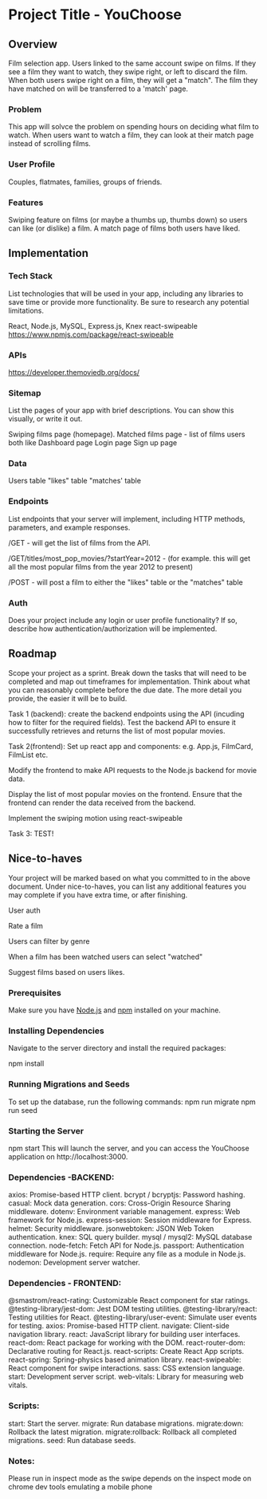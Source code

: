 # Project Title - YouChoose

## Overview

Film selection app. Users linked to the same account swipe on films. If they see a film they want to watch, they swipe right, or left to discard the film. When both users swipe right on a film, they will get a "match". The film they have matched on will be transferred to a 'match' page.
### Problem

This app will solvce the problem on spending hours on deciding what film to watch. When users want to watch a film, they can look at their match page instead of scrolling films.

### User Profile

Couples, flatmates, families, groups of friends.

### Features

Swiping feature on films (or maybe a thumbs up, thumbs down) so users can like (or dislike) a film. 
A match page of films both users have liked.


## Implementation

### Tech Stack

List technologies that will be used in your app, including any libraries to save time or provide more functionality. Be sure to research any potential limitations.

React, Node.js, MySQL, Express.js, Knex react-swipeable https://www.npmjs.com/package/react-swipeable


### APIs


https://developer.themoviedb.org/docs/ 

### Sitemap

List the pages of your app with brief descriptions. You can show this visually, or write it out.


Swiping films page (homepage).
Matched films page - list of films users both like
Dashboard page
Login page
Sign up page


### Data



Users table
"likes" table
"matches' table

### Endpoints

List endpoints that your server will implement, including HTTP methods, parameters, and example responses.

/GET - will get the list of films from the API.

/GET/titles/most_pop_movies/?startYear=2012 - (for example. this will get all the most popular films from the year 2012 to present)

/POST - will post a film to either the "likes" table or the "matches" table


### Auth

Does your project include any login or user profile functionality? If so, describe how authentication/authorization will be implemented.

## Roadmap

Scope your project as a sprint. Break down the tasks that will need to be completed and map out timeframes for implementation. Think about what you can reasonably complete before the due date. The more detail you provide, the easier it will be to build.


Task 1 (backend): create the backend endpoints using the API (incuding how to filter for the required fields). Test the backend API to ensure it successfully retrieves and returns the list of most popular movies.



Task 2(frontend): Set up react app and components: e.g. App.js, FilmCard, FilmList etc.

Modify the frontend to make API requests to the Node.js backend for movie data.

Display the list of most popular movies on the frontend.
Ensure that the frontend can render the data received from the backend.


Implement the swiping motion using react-swipeable 


Task 3: TEST!



## Nice-to-haves

Your project will be marked based on what you committed to in the above document. Under nice-to-haves, you can list any additional features you may complete if you have extra time, or after finishing.

User auth

Rate a film

Users can filter by genre

When a film has been watched users can select "watched" 

Suggest films based on users likes.


### Prerequisites

Make sure you have [Node.js](https://nodejs.org/) and [npm](https://www.npmjs.com/) installed on your machine.

### Installing Dependencies

Navigate to the server directory and install the required packages:

npm install

### Running Migrations and Seeds

To set up the database, run the following commands:
npm run migrate
npm run seed

### Starting the Server
npm start
This will launch the server, and you can access the YouChoose application on http://localhost:3000.


### Dependencies -BACKEND: 
axios: Promise-based HTTP client.
bcrypt / bcryptjs: Password hashing.
casual: Mock data generation.
cors: Cross-Origin Resource Sharing middleware.
dotenv: Environment variable management.
express: Web framework for Node.js.
express-session: Session middleware for Express.
helmet: Security middleware.
jsonwebtoken: JSON Web Token authentication.
knex: SQL query builder.
mysql / mysql2: MySQL database connection.
node-fetch: Fetch API for Node.js.
passport: Authentication middleware for Node.js.
require: Require any file as a module in Node.js.
nodemon: Development server watcher.

### Dependencies - FRONTEND: 

@smastrom/react-rating: Customizable React component for star ratings.
@testing-library/jest-dom: Jest DOM testing utilities.
@testing-library/react: Testing utilities for React.
@testing-library/user-event: Simulate user events for testing.
axios: Promise-based HTTP client.
navigate: Client-side navigation library.
react: JavaScript library for building user interfaces.
react-dom: React package for working with the DOM.
react-router-dom: Declarative routing for React.js.
react-scripts: Create React App scripts.
react-spring: Spring-physics based animation library.
react-swipeable: React component for swipe interactions.
sass: CSS extension language.
start: Development server script.
web-vitals: Library for measuring web vitals.


### Scripts: 
start: Start the server.
migrate: Run database migrations.
migrate:down: Rollback the latest migration.
migrate:rollback: Rollback all completed migrations.
seed: Run database seeds.

### Notes:

Please run in inspect mode as the swipe depends on the inspect mode on chrome dev tools emulating a mobile phone


